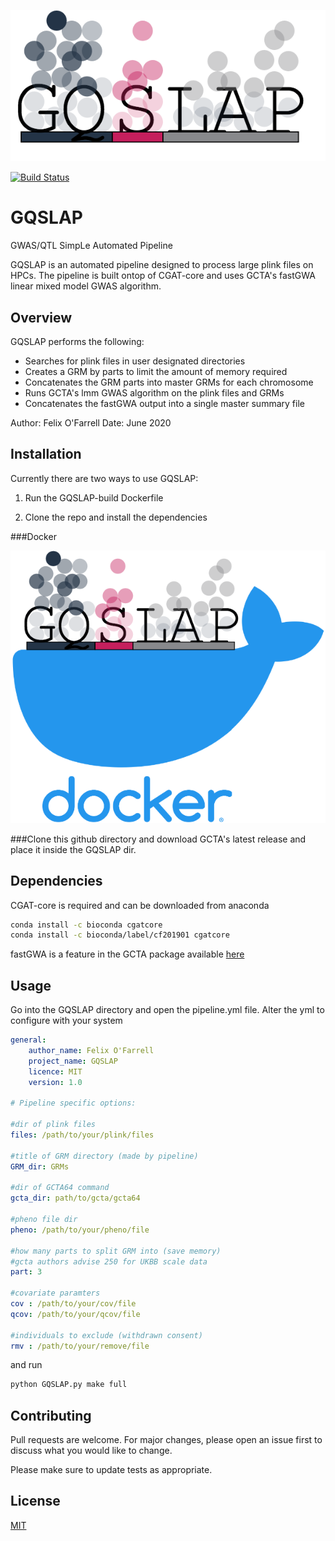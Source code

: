 ![Alt text](logo/GQlogo.png?raw=true "Title")

[![Build Status](https://travis-ci.com/flixofarrell/GQSLAP.svg?branch=master)](https://travis-ci.com/flixofarrell/GQSLAP)


# GQSLAP
GWAS/QTL SimpLe Automated Pipeline

GQSLAP is an automated pipeline designed to process large plink files on HPCs. The pipeline is built ontop of CGAT-core and uses GCTA's fastGWA linear mixed model GWAS algorithm.

## Overview

GQSLAP performs the following:
   * Searches for plink files in user designated directories
   * Creates a GRM by parts to limit the amount of memory required 
   * Concatenates the GRM parts into master GRMs for each chromosome
   * Runs GCTA's lmm GWAS algorithm on the plink files and GRMs
   * Concatenates the fastGWA output into a single master summary file
   
   
Author: Felix O'Farrell
Date: June 2020


## Installation

Currently there are two ways to use GQSLAP:

1) Run the GQSLAP-build Dockerfile 

2) Clone the repo and install the dependencies      


###Docker

![image info](./logo/dock_gq.png)



###Clone this github directory and download GCTA's latest release and place it inside the GQSLAP dir.

## Dependencies 

CGAT-core is required and can be downloaded from anaconda

```bash
conda install -c bioconda cgatcore
conda install -c bioconda/label/cf201901 cgatcore
```
fastGWA is a feature in the GCTA package available [here](https://cnsgenomics.com/software/gcta/#Download)

## Usage

Go into the GQSLAP directory and open the pipeline.yml file. Alter the yml to configure with your system

```yml
general:
    author_name: Felix O'Farrell
    project_name: GQSLAP
    licence: MIT
    version: 1.0

# Pipeline specific options:

#dir of plink files
files: /path/to/your/plink/files

#title of GRM directory (made by pipeline)
GRM_dir: GRMs

#dir of GCTA64 command 
gcta_dir: path/to/gcta/gcta64

#pheno file dir
pheno: /path/to/your/pheno/file

#how many parts to split GRM into (save memory) 
#gcta authors advise 250 for UKBB scale data 
part: 3

#covariate paramters
cov : /path/to/your/cov/file
qcov: /path/to/your/qcov/file

#individuals to exclude (withdrawn consent)
rmv : /path/to/your/remove/file 
```

and run

```python
python GQSLAP.py make full 
```

## Contributing
Pull requests are welcome. For major changes, please open an issue first to discuss what you would like to change.

Please make sure to update tests as appropriate.

## License
[MIT](https://choosealicense.com/licenses/mit/)
